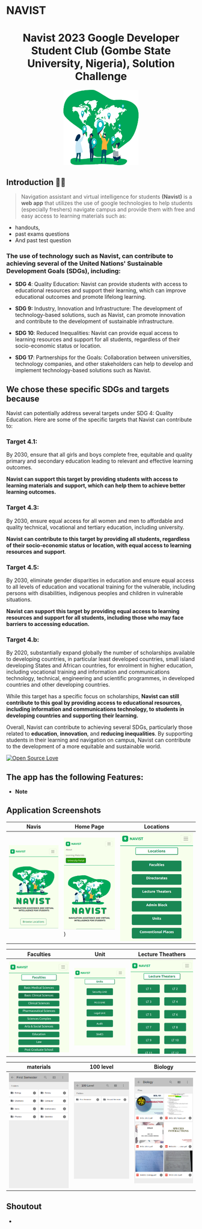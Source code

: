 # NAVIST
<h1 align="center"> Navist 2023 Google Developer Student Club (Gombe State University, Nigeria), Solution Challenge</h1>
<p align="center">
  <img src="./public/assets/img/logo.svg" width="200" height="200" />

## Introduction 🙋‍♂️
> Navigation assistant and virtual intelligence for students **(Navist)** is a **web app** that utilizes the use of google technologies to help students (especially freshers) navigate campus and provide them with free and easy access to learning materials such as: 
- handouts, 
- past exams questions 
- And past test question

### The use of technology such as Navist, can contribute to achieving several of the United Nations' Sustainable Development Goals (SDGs), including:

- **SDG 4**: Quality Education: Navist can provide students with access to educational resources and support their learning, which can improve educational outcomes and promote lifelong learning.

- **SDG 9:** Industry, Innovation and Infrastructure: The development of technology-based solutions, such as Navist, can promote innovation and contribute to the development of sustainable infrastructure.

- **SDG 10**: Reduced Inequalities: Navist can provide equal access to learning resources and support for all students, regardless of their socio-economic status or location.

- **SDG 17**: Partnerships for the Goals: Collaboration between universities, technology companies, and other stakeholders can help to develop and implement technology-based solutions such as Navist.

## We chose these specific SDGs and targets because 
Navist can potentially address several targets under SDG 4: Quality Education. Here are some of the specific targets that Navist can contribute to:

### Target 4.1: 
By 2030, ensure that all girls and boys complete free, equitable and quality primary and secondary education leading to relevant and effective learning outcomes.

**Navist can support this target by providing students with access to learning materials and support, which can help them to achieve better learning outcomes.**

### Target 4.3: 
By 2030, ensure equal access for all women and men to affordable and quality technical, vocational and tertiary education, including university.

**Navist can contribute to this target by providing all students, regardless of their socio-economic status or location, with equal access to learning resources and support**.

### Target 4.5: 
By 2030, eliminate gender disparities in education and ensure equal access to all levels of education and vocational training for the vulnerable, including persons with disabilities, indigenous peoples and children in vulnerable situations.

**Navist can support this target by providing equal access to learning resources and support for all students, including those who may face barriers to accessing education.**

### Target 4.b: 
By 2020, substantially expand globally the number of scholarships available to developing countries, in particular least developed countries, small island developing States and African countries, for enrolment in higher education, including vocational training and information and communications technology, technical, engineering and scientific programmes, in developed countries and other developing countries.

While this target has a specific focus on scholarships, **Navist can still contribute to this goal by providing access to educational resources, including information and communications technology, to students in developing countries and supporting their learning.**

Overall, Navist can contribute to achieving several SDGs, particularly those related to **education**, **innovation**, and **reducing inequalities**. By supporting students in their learning and navigation on campus, Navist can contribute to the development of a more equitable and sustainable world.

[![Open Source Love](https://badges.frapsoft.com/os/v1/open-source.svg?v=102)](https://opensource.org/licenses/Apache-2.0)

## The app has the following Features:

* **Note** 

## Application Screenshots

| Navis  | Home Page | Locations |
| ------------- | ------------- | ------------- |
| ![login](./screen/home.png)  | ![home page](screen/ho2.png))  | ![Location](/screen/location.png)  |

| Faculties  | Unit | Lecture Theathers |
| ------------- | ------------- | ------------- |
| ![Faculties](screen/facultty.png)  | ![Unit](screen/unit.png)  | ![Theathers](screen/lecturetheater.png)  |

| materials  | 100 level | Biology |
| ------------- | ------------- | ------------- |
| ![materials](screen/materials.png)  | ![level](screen/levels.png)  | ![Biology](screen/bio.png)  |

## Shoutout
* 
